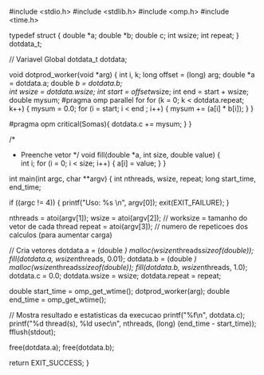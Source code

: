#include <stdio.h>
#include <stdlib.h>
#include <omp.h>
#include <time.h>

typedef struct 
 {
   double *a;
   double *b;
   double c; 
   int wsize;
   int repeat; 
 } dotdata_t;

// Variavel Global
dotdata_t dotdata;


void dotprod_worker(void *arg)
{
   int i, k;
   long offset = (long) arg;
   double *a = dotdata.a;
   double *b = dotdata.b;     
   int wsize = dotdata.wsize;
   int start = offset*wsize;
   int end = start + wsize;
   double mysum;
   #pragma omp parallel for
   for (k = 0; k < dotdata.repeat; k++) {
      mysum = 0.0;
      for (i = start; i < end ; i++)  {
         mysum += (a[i] * b[i]);
      }
   }

   #pragma opm critical(Somas){
   dotdata.c += mysum;
   }
}

/*
 * Preenche vetor
 */ 
void fill(double *a, int size, double value)
{  
   int i;
   for (i = 0; i < size; i++) {
      a[i] = value;
   }
}

int main(int argc, char **argv)
{
   int nthreads, wsize, repeat;
   long start_time, end_time;

   if ((argc != 4)) {
      printf("Uso: %s <nthreads> <worksize> <repetitions>\n", argv[0]);
      exit(EXIT_FAILURE);
   }

   nthreads = atoi(argv[1]); 
   wsize = atoi(argv[2]);  // worksize = tamanho do vetor de cada thread
   repeat = atoi(argv[3]); // numero de repeticoes dos calculos (para aumentar carga)

   // Cria vetores
   dotdata.a = (double *) malloc(wsize*nthreads*sizeof(double));
   fill(dotdata.a, wsize*nthreads, 0.01);
   dotdata.b = (double *) malloc(wsize*nthreads*sizeof(double));
   fill(dotdata.b, wsize*nthreads, 1.0);
   dotdata.c = 0.0;
   dotdata.wsize = wsize;
   dotdata.repeat = repeat;

   double start_time = omp_get_wtime();
   dotprod_worker(arg);
   double end_time = omp_get_wtime();

   // Mostra resultado e estatisticas da execucao
   printf("%f\n", dotdata.c);
   printf("%d thread(s), %ld usec\n", nthreads, (long) (end_time - start_time));
   fflush(stdout);

   free(dotdata.a);
   free(dotdata.b);

   return EXIT_SUCCESS;
}
